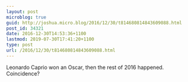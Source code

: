 ```yaml
---
layout: post
microblog: true
guid: http://joshua.micro.blog/2016/12/30/t814680814843609088.html
post_id: 34321
date: 2016-12-30T14:53:36+1100
lastmod: 2019-07-30T17:41:20+1100
type: post
url: /2016/12/30/t814680814843609088.html
---
```

Leonardo Caprio won an Oscar, then the rest of 2016 happened. Coincidence?
